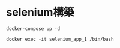 # selenium構築

``` shell
docker-compose up -d
```

``` shell
docker exec -it selenium_app_1 /bin/bash 
```
